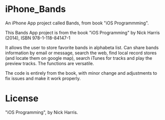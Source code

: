 iPhone_Bands
============

An iPhone App project called Bands, from book "iOS Programmming".

This Bands App project is from the book "iOS Programming" by Nick Harris (2014), ISBN 978-1-118-84147-1

It allows the user to store favorite bands in alphabeta list. Can share bands information by email or message, search the web, find local record stores (and locate them on google map), search iTunes for tracks and play the preview tracks. The functions are versatile.

The code is entirely from the book, with minor change and adjustments to fix issues and make it work properly.

License
======

"iOS Programming", by Nick Harris.
